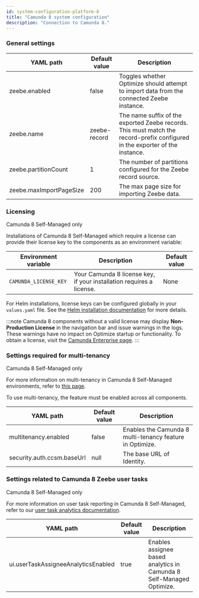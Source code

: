 ```yaml
---
id: system-configuration-platform-8
title: "Camunda 8 system configuration"
description: "Connection to Camunda 8."
---
```


### General settings

| YAML path               | Default value | Description                                                                                                                  |
| ----------------------- | ------------- | ---------------------------------------------------------------------------------------------------------------------------- |
| zeebe.enabled           | false         | Toggles whether Optimize should attempt to import data from the connected Zeebe instance.                                    |
| zeebe.name              | zeebe-record  | The name suffix of the exported Zeebe records. This must match the record-prefix configured in the exporter of the instance. |
| zeebe.partitionCount    | 1             | The number of partitions configured for the Zeebe record source.                                                             |
| zeebe.maxImportPageSize | 200           | The max page size for importing Zeebe data.                                                                                  |

### Licensing

<span class="badge badge--platform">Camunda 8 Self-Managed only</span>

Installations of Camunda 8 Self-Managed which require a license can provide their license key to the components as an environment variable:

| Environment variable  | Description                                                          | Default value |
| --------------------- | -------------------------------------------------------------------- | ------------- |
| `CAMUNDA_LICENSE_KEY` | Your Camunda 8 license key, if your installation requires a license. | None          |

For Helm installations, license keys can be configured globally in your `values.yaml` file. See the [Helm installation documentation]($docs$/self-managed/setup/install#configure-license-key) for more details.

:::note
Camunda 8 components without a valid license may display **Non-Production License** in the navigation bar and issue warnings in the logs. These warnings have no impact on Optimize startup or functionality. To obtain a license, visit the [Camunda Enterprise page](https://camunda.com/platform/camunda-platform-enterprise-contact/).
:::

### Settings required for multi-tenancy

<span class="badge badge--platform">Camunda 8 Self-Managed only</span>

For more information on multi-tenancy in Camunda 8 Self-Managed environments, refer
to [this page](./multi-tenancy.md).

To use multi-tenancy, the feature must be enabled across all components.

| YAML path                  | Default value | Description                                              |
| -------------------------- | ------------- | -------------------------------------------------------- |
| multitenancy.enabled       | false         | Enables the Camunda 8 multi-tenancy feature in Optimize. |
| security.auth.ccsm.baseUrl | null          | The base URL of Identity.                                |

### Settings related to Camunda 8 Zeebe user tasks

<span class="badge badge--platform">Camunda 8 Self-Managed only</span>

For more information on user task reporting in Camunda 8 Self-Managed, refer to our [user task analytics documentation](../../../components/userguide/process-analysis/user-task-analytics.md).

| YAML path                           | Default value | Description                                                          |
| ----------------------------------- | ------------- | -------------------------------------------------------------------- |
| ui.userTaskAssigneeAnalyticsEnabled | true          | Enables assignee based analytics in Camunda 8 Self-Managed Optimize. |
